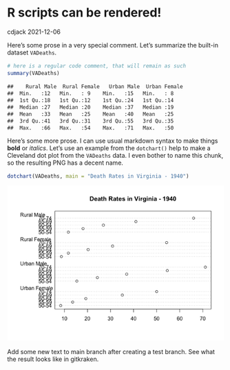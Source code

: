 R scripts can be rendered!
================
cdjack
2021-12-06

Here’s some prose in a very special comment. Let’s summarize the
built-in dataset `VADeaths`.

``` r
# here is a regular code comment, that will remain as such
summary(VADeaths)
```

    ##    Rural Male  Rural Female   Urban Male  Urban Female
    ##  Min.   :12   Min.   : 9    Min.   :15   Min.   : 8   
    ##  1st Qu.:18   1st Qu.:12    1st Qu.:24   1st Qu.:14   
    ##  Median :27   Median :20    Median :37   Median :19   
    ##  Mean   :33   Mean   :25    Mean   :40   Mean   :25   
    ##  3rd Qu.:41   3rd Qu.:31    3rd Qu.:55   3rd Qu.:35   
    ##  Max.   :66   Max.   :54    Max.   :71   Max.   :50

Here’s some more prose. I can use usual markdown syntax to make things
**bold** or *italics*. Let’s use an example from the `dotchart()` help
to make a Cleveland dot plot from the `VADeaths` data. I even bother to
name this chunk, so the resulting PNG has a decent name.

``` r
dotchart(VADeaths, main = "Death Rates in Virginia - 1940")
```

![](render_Rscript_files/figure-gfm/dotchart-1.png)<!-- -->

Add some new text to main branch after creating a test branch. See what
the result looks like in gitkraken.
